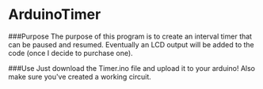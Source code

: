 # ArduinoTimer

###Purpose
The purpose of this program is to create an interval timer that can be paused and resumed. Eventually an LCD output will be added to the code (once I decide to purchase one).

###Use
Just download the Timer.ino file and upload it to your arduino! Also make sure you've created a working circuit.
